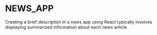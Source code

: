 # NEWS_APP
Creating a brief description in a news app using React typically involves displaying summarized information about each news article
